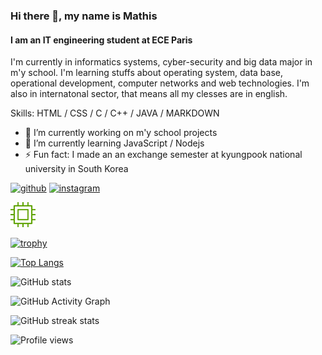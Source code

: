### Hi there 👋, my name is Mathis
#### I am an IT engineering student at ECE Paris
I'm currently in informatics systems, cyber-security and big data major in m'y school. I'm learning stuffs about operating system, data base, operational development, 
computer networks and web technologies. I'm also in internatonal sector, that means all my clesses are in english.

Skills: HTML / CSS / C / C++ / JAVA / MARKDOWN

- 🔭 I’m currently working on m'y school projects 
- 🌱 I’m currently learning JavaScript / Nodejs 
- ⚡ Fun fact: I made an an exchange semester at kyungpook national university in South Korea 


[<img src='https://cdn.jsdelivr.net/npm/simple-icons@3.0.1/icons/github.svg' alt='github' height='40'>](https://github.com/mathisCAMARD)  [<img src='https://cdn.jsdelivr.net/npm/simple-icons@3.0.1/icons/instagram.svg' alt='instagram' height='40'>](https://www.instagram.com/@watimathis/)  

<a href='https://docs.github.com/en/developers'><img src='https://raw.githubusercontent.com/acervenky/animated-github-badges/master/assets/devbadge.gif' width='40' height='40'></a> 

[![trophy](https://github-profile-trophy.vercel.app/?username=mathisCAMARD)](https://github.com/ryo-ma/github-profile-trophy)

[![Top Langs](https://github-readme-stats.vercel.app/api/top-langs/?username=mathisCAMARD)](https://github.com/anuraghazra/github-readme-stats)

![GitHub stats](https://github-readme-stats.vercel.app/api?username=mathisCAMARD&show_icons=true)  

![GitHub Activity Graph](https://activity-graph.herokuapp.com/graph?username=mathisCAMARD)  

![GitHub streak stats](https://github-readme-streak-stats.herokuapp.com/?user=mathisCAMARD)  

![Profile views](https://gpvc.arturio.dev/mathisCAMARD)  
